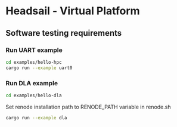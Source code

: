 # Headsail - Virtual Platform

## Software testing requirements

### Run UART example

```sh
cd examples/hello-hpc
cargo run --example uart0
```

### Run DLA example

```sh
cd examples/hello-dla
```

Set renode installation path to RENODE_PATH variable in renode.sh

```sh
cargo run --example dla
```
